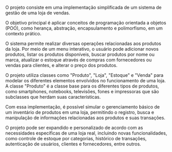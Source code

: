 ﻿O projeto consiste em uma implementação simplificada de um sistema de gestão de uma loja de vendas. 

O objetivo principal é aplicar conceitos de programação orientada a objetos (POO), como herança, abstração, encapsulamento e polimorfismo, 
em um contexto prático.

O sistema permite realizar diversas operações relacionadas aos produtos da loja. Por meio de um menu interativo, o usuário pode adicionar 
novos produtos, listar os produtos disponíveis, buscar produtos por nome ou marca, atualizar o estoque através de compras com fornecedores ou 
vendas para clientes, e alterar o preço dos produtos.

O projeto utiliza classes como "Produto", "Loja", "Estoque" e "Venda" para modelar os diferentes elementos envolvidos no funcionamento de 
uma loja. A classe "Produto" é a classe base para os diferentes tipos de produtos, como smartphones, notebooks, televisões, fones e impressoras 
que são subclasses que herdam suas características.

Com essa implementação, é possível simular o gerenciamento básico de um inventário de produtos em uma loja, permitindo o registro, busca e 
manipulação de informações relacionadas aos produtos e suas transações.

O projeto pode ser expandido e personalizado de acordo com as necessidades específicas de uma loja real, incluindo novas funcionalidades, 
como controle de estoque por categorias, histórico de transações, autenticação de usuários, clientes e fornecedores, entre outros.